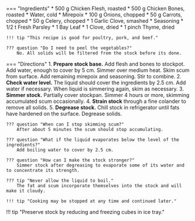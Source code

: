 === "Ingredients"
    * 500 g Chicken Flesh, roasted
    * 500 g Chicken Bones, roasted
    * Water, cold
    * Mirepoix
        * 100 g Onions, chopped
        * 50 g Carrots, chopped
        * 50 g Celery, chopped
        * 1 Garlic Clove, smashed
    * Seasoning
        * 1/2 t Fresh Parsley
        * 1 Bay Leaf
        * 1 Clove, dried
        * 1 pinch Thyme, dried

    !!! tip "This recipe is good for poultry, pork, and beef."

    ??? question "Do I need to peel the vegetables?"
        No. All solids will be filtered from the stock before its done.

=== "Directions"
    1. **Prepare stock base.** Add flesh and bones to stockpot. Add water, enough to cover by 5 cm. Simmer over medium heat. Skim scum from surface. Add remaining mirepoix and seasoning. Stir to combine.
    2. **Check water level.** The liquid should cover the ingredients by 2.5 cm. Add water if necessary. When liquid is simmering again, skim as necessary.
    3. **Simmer stock.** Partially cover stockpan. Simmer 4 hours or more, skimming accumulated scum occasionally.
    4. **Strain stock** through a fine colander to remove all solids.
    5. **Degrease stock.** Chill stock in refrigerator until fats have hardened on the surface. Degrease solids.

    ??? question "When can I stop skimming scum?"
        After about 5 minutes the scum should stop accumulating.

    ??? question "What if the liquid evaporates below the level of the ingredients?"
        Add boiling water to cover by 2.5 cm.

    ??? question "How can I make the stock stronger?"
        Simmer stock after degreasing to evaporate some of its water and to concentrate its strength.

    ??? tip "Never allow the liquid to boil."
        The fat and scum incorporate themselves into the stock and will make it cloudy.

    !!! tip "Cooking may be stopped at any time and continued later."

!!! tip "Preserve stock by reducing and freezing cubes in ice tray."

[^1]: {{ cite.child_french_cooking }}
